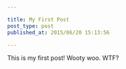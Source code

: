```yaml
---

title: My First Post
post_type: post
published_at: 2015/06/20 15:13:56

---
```


This is my first post! Wooty woo. WTF?